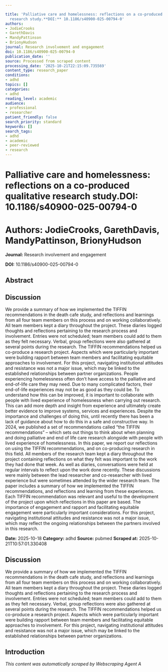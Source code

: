 ```yaml
---

title: 'Palliative care and homelessness: reflections on a co-produced qualitative
  research study.**DOI:** 10.1186/s40900-025-00794-0'
authors:
- JodieCrooks
- GarethDavis
- MandyPattinson
- BrionyHudson
journal: Research involvement and engagement
doi: 10.1186/s40900-025-00794-0
publication_date: ''
source: Processed from scraped content
processing_date: '2025-10-21T22:15:09.735569'
content_type: research_paper
conditions:
- adhd
topics: []
categories:
- adhd
reading_level: academic
audience:
- professional
- researcher
patient_friendly: false
search_priority: standard
keywords: []
search_tags:
- adhd
- academic
- peer-reviewed
- research
---
```




# Palliative care and homelessness: reflections on a co-produced qualitative research study.**DOI:** 10.1186/s40900-025-00794-0

# **Authors:** JodieCrooks, GarethDavis, MandyPattinson, BrionyHudson

**Journal:** Research involvement and engagement

**DOI:** 10.1186/s40900-025-00794-0

## Abstract

## Discussion
We provide a summary of how we implemented the TIFFIN recommendations in the death cafe study, and reflections and learnings from all four team members on this process and on working collaboratively. All team members kept a diary throughout the project. These diaries logged thoughts and reflections pertaining to the research process and involvement. Entries were not scheduled; team members could add to them as they felt necessary. Verbal, group reflections were also gathered at several points during the research.
The TIFFIN recommendations helped us co-produce a research project. Aspects which were particularly important were building rapport between team members and facilitating equitable approaches to involvement. For this project, navigating institutional attitudes and resistance was not a major issue, which may be linked to the established relationships between partner organizations.
People experiencing homelessness often don’t have access to the palliative and end-of-life care they may need. Due to many complicated factors, their end-of-life experiences may not be as good as they could be. To understand how this can be improved, it is important to collaborate with people with lived experience of homelessness when carrying out research. This can add more depth and insight from experience and ultimately create better evidence to improve systems, services and experiences. Despite the importance and challenges of doing this, until recently there has been a lack of guidance about how to do this in a safe and constructive way. In 2024, we published a set of recommendations called “the TIFFIN recommendations” – which sets out things to think about when planning and doing palliative and end of life care research alongside with people with lived experience of homelessness. In this paper, we report our reflections on using the TIFFIN recommendations, and on co-producing research in this field. All members of the research team kept a diary throughout the project containing reflections on what they felt was important to the work they had done that week. As well as diaries, conversations were held at regular intervals to reflect upon the work done recently. These discussions were mainly between the lead researcher and co-researcher with lived experience but were sometimes attended by the wider research team. The paper includes a summary of how we implemented the TIFFIN recommendations, and reflections and learning from these experiences. Each TIFFIN recommendation was relevant and useful to the development of the project upon which reflections in this paper are based. The importance of engagement and rapport and facilitating equitable engagement were particularly important considerations. For this project, navigating institutional attitudes and resistance was not a major issue, which may reflect the ongoing relationships between the partners involved in this research.

**Date:** 2025-10-18
**Category:** adhd
**Source:** pubmed
**Scraped at:** 2025-10-21T10:57:01.330408
## Discussion
We provide a summary of how we implemented the TIFFIN recommendations in the death cafe study, and reflections and learnings from all four team members on this process and on working collaboratively. All team members kept a diary throughout the project. These diaries logged thoughts and reflections pertaining to the research process and involvement. Entries were not scheduled; team members could add to them as they felt necessary. Verbal, group reflections were also gathered at several points during the research.
The TIFFIN recommendations helped us co-produce a research project. Aspects which were particularly important were building rapport between team members and facilitating equitable approaches to involvement. For this project, navigating institutional attitudes and resistance was not a major issue, which may be linked to the established relationships between partner organizations.
## Introduction
*This content was automatically scraped by Webscraping Agent A*